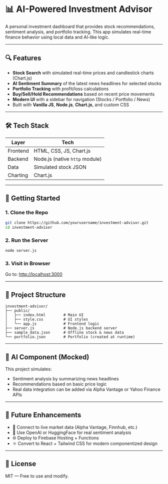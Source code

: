 
# 📊 AI-Powered Investment Advisor

A personal investment dashboard that provides stock recommendations, sentiment analysis, and portfolio tracking. This app simulates real-time finance behavior using local data and AI-like logic.

---

## 🔍 Features

- **Stock Search** with simulated real-time prices and candlestick charts (Chart.js)
- **AI Sentiment Summary** of the latest news headlines for selected stocks
- **Portfolio Tracking** with profit/loss calculations
- **Buy/Sell/Hold Recommendations** based on recent price movements
- **Modern UI** with a sidebar for navigation (Stocks / Portfolio / News)
- Built with **Vanilla JS**, **Node.js**, **Chart.js**, and custom CSS

---

## 🛠 Tech Stack

| Layer         | Tech                      |
|---------------|----------------------------|
| Frontend      | HTML, CSS, JS, Chart.js    |
| Backend       | Node.js (native `http` module) |
| Data          | Simulated stock JSON       |
| Charting      | Chart.js                   |

---

## 🚀 Getting Started

### 1. Clone the Repo
```bash
git clone https://github.com/yourusername/investment-advisor.git
cd investment-advisor
```

### 2. Run the Server
```bash
node server.js
```

### 3. Visit in Browser
Go to: [http://localhost:3000](http://localhost:3000)

---

## 📁 Project Structure

```
investment-advisor/
├── public/
│   ├── index.html        # Main UI
│   ├── style.css         # UI styles
│   └── app.js            # Frontend logic
├── server.js             # Node.js backend server
├── sample_data.json      # Offline stock & news data
└── portfolio.json        # Portfolio (created at runtime)
```

---

## 🧠 AI Component (Mocked)

This project simulates:
- Sentiment analysis by summarizing news headlines
- Recommendations based on basic price logic
- Real data integration can be added via Alpha Vantage or Yahoo Finance APIs

---

## 🧱 Future Enhancements

- 🔌 Connect to live market data (Alpha Vantage, Finnhub, etc.)
- 🤖 Use OpenAI or HuggingFace for real sentiment analysis
- 🌐 Deploy to Firebase Hosting + Functions
- ⚛️ Convert to React + Tailwind CSS for modern componentized design

---

## 📄 License

MIT — Free to use and modify.
